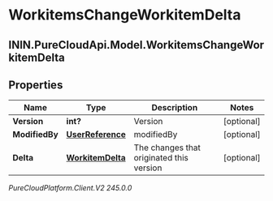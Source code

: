 # WorkitemsChangeWorkitemDelta

## ININ.PureCloudApi.Model.WorkitemsChangeWorkitemDelta

## Properties

|Name | Type | Description | Notes|
|------------ | ------------- | ------------- | -------------|
| **Version** | **int?** | Version | [optional] |
| **ModifiedBy** | [**UserReference**](UserReference) | modifiedBy | [optional] |
| **Delta** | [**WorkitemDelta**](WorkitemDelta) | The changes that originated this version | [optional] |



_PureCloudPlatform.Client.V2 245.0.0_
